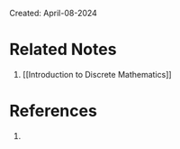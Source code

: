 Created: April-08-2024


# Related Notes

1. [[Introduction to Discrete Mathematics]]
# References

1. 